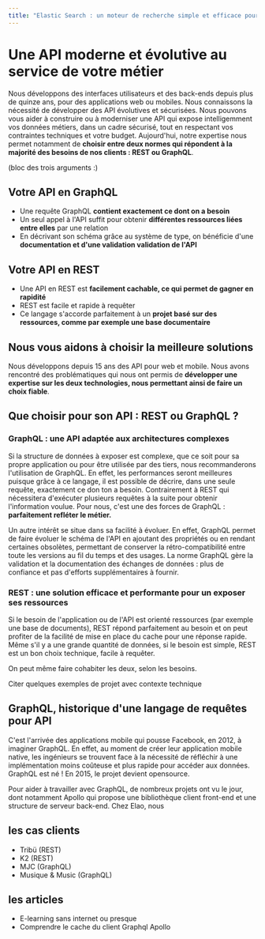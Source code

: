 ```yaml
---
title: "Elastic Search : un moteur de recherche simple et efficace pour votre application web"
---
```


# Une API moderne et évolutive au service de votre métier 

Nous développons des interfaces utilisateurs et des back-ends depuis plus de quinze ans, pour des applications web ou mobiles. Nous connaissons la nécessité de développer des API évolutives et sécurisées. Nous pouvons vous aider à construire ou à moderniser une API qui expose intelligemment vos données métiers, dans un cadre sécurisé, tout en respectant vos contraintes techniques et votre budget. Aujourd'hui, notre expertise nous permet notamment de **choisir entre deux normes qui répondent à la majorité des besoins de nos clients : REST ou GraphQL**. 

(bloc des trois arguments :)

## Votre API en GraphQL

- Une requête GraphQL **contient exactement ce dont on a besoin**
- Un seul appel à l'API suffit pour obtenir **différentes ressources liées entre elles** par une relation
- En décrivant son schéma grâce au système de type, on bénéficie d'une **documentation et d'une validation validation de l'API**

## Votre API en REST

- Une API en REST est **facilement cachable, ce qui permet de gagner en rapidité**
- REST est facile et rapide à requêter
- Ce langage s'accorde parfaitement à un **projet basé sur des ressources, comme par exemple une base documentaire**

## Nous vous aidons à choisir la meilleure solutions

Nous développons depuis 15 ans des API pour web et mobile. Nous avons rencontré des problématiques qui nous ont permis de **développer une expertise sur les deux technologies, nous permettant ainsi de faire un choix fiable**.

## Que choisir pour son API : REST ou GraphQL ? 

### GraphQL : une API adaptée aux architectures complexes

Si la structure de données à exposer est complexe, que ce soit pour sa propre application ou pour être utilisée par des tiers, nous recommanderons l'utilisation de GraphQL. En effet, les performances seront meilleures puisque grâce à ce langage, il est possible de décrire, dans une seule requête, exactement ce don ton a besoin. Contrairement à REST qui nécessitera d'exécuter plusieurs requêtes à la suite pour obtenir l'information voulue. Pour nous, c'est une des forces de GraphQL : **parfaitement refléter le métier.** 

Un autre intérêt se situe dans sa facilité à évoluer. En effet, GraphQL permet de faire évoluer le schéma de l'API en ajoutant des propriétés ou en rendant certaines obsolètes, permettant de conserver la rétro-compatibilité entre toute les versions au fil du temps et des usages. La norme GraphQL gère la validation et la documentation des échanges de données : plus de confiance et pas d'efforts supplémentaires à fournir. 

### REST : une solution efficace et performante pour un exposer ses ressources

Si le besoin de l'application ou de l'API est orienté ressources (par exemple une base de documents), REST répond parfaitement au besoin et on peut profiter de la facilité de mise en place du cache pour une réponse rapide. Même s'il y a une grande quantité de données, si le besoin est simple, REST est un bon choix technique, facile à requêter. 

On peut même faire cohabiter les deux, selon les besoins. 

Citer quelques exemples de projet avec contexte technique

## GraphQL, historique d'une langage de requêtes pour API

C'est l'arrivée des applications mobile qui pousse Facebook, en 2012, à imaginer GraphQL. En effet, au moment de créer leur application mobile native, les ingénieurs se trouvent face à la nécessité de réfléchir à une implémentation moins coûteuse et plus rapide pour accéder aux données. GraphQL est né ! En 2015, le projet devient opensource. 

Pour aider à travailler avec GraphQL, de nombreux projets ont vu le jour, dont notamment Apollo qui propose une bibliothèque client front-end et une structure de serveur back-end. Chez Elao, nous 

## les cas clients

- Tribü (REST)
- K2 (REST)
- MJC (GraphQL)
- Musique & Music (GraphQL)

## les articles

- E-learning sans internet ou presque
- Comprendre le cache du client Graphql Apollo

